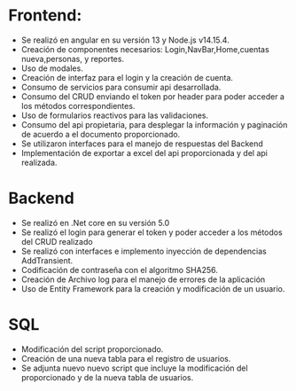 
# Frontend:
* Se realizó en angular en su versión 13 y Node.js v14.15.4.
* Creación de componentes necesarios: Login,NavBar,Home,cuentas nueva,personas, y reportes.
* Uso de modales.
* Creación de interfaz para el login y la creación de cuenta.
* Consumo de servicios para consumir api desarrollada.
* Consumo del CRUD enviando el token por header para poder acceder a los métodos correspondientes.
* Uso de formularios reactivos para las validaciones.
* Consumo del api propietaria, para desplegar la información y paginación de acuerdo a el documento proporcionado.
* Se utilizaron interfaces para el manejo de respuestas del Backend
* Implementación de exportar a excel del api proporcionada y del api realizada.

# Backend
* Se realizó en .Net core en su versión 5.0
* Se realizó el login para generar el token y poder acceder a los métodos del CRUD realizado
* Se realizó con interfaces e implemento inyección de dependencias AddTransient.
* Codificación de contraseña con el algoritmo SHA256.
* Creación de Archivo log para el manejo de errores de la aplicación
* Uso de Entity Framework para la creación y modificación de un usuario.

# SQL
* Modificación del script proporcionado.
* Creación de una nueva tabla para el registro de usuarios.
* Se adjunta nuevo nuevo script que incluye la modificación del proporcionado y de la nueva tabla de usuarios.
